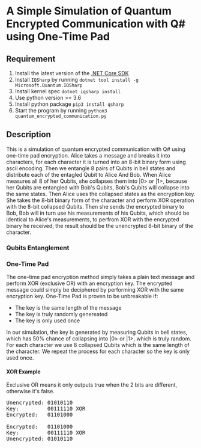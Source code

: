# A Simple Simulation of Quantum Encrypted Communication with Q# using One-Time Pad

## Requirement
1. Install the latest version of the [.NET Core SDK](https://dotnet.microsoft.com)
2. Install `IQSharp` by running `dotnet tool install -g Microsoft.Quantum.IQSharp`
3. Install kernel spec `dotnet iqsharp install`
4. Use python version >= 3.6
5. Install python package `pip3 install qsharp`
6. Start the program by running `python3 quantum_encrypted_communication.py`

## Description
This is a simulation of quantum encrypted communication with Q# using one-time pad encryption. Alice takes a message and breaks it into characters, for each character it is turned into an 8-bit binary form using ascii encoding. Then we entangle 8 pairs of Qubits in bell states and distribute each of the entagled Qubit to Alice And Bob. When Alice measures all 8 of her Qubits, she collapses them into |0> or |1>, because her Qubits are entangled with Bob's Qubits, Bob's Qubits will collapse into the same states. Then Alice uses the collapsed states as the encryption key. She takes the 8-bit binary form of the character and perform XOR operation with the 8-bit collapsed Qubits. Then she sends the encrypted binary to Bob, Bob will in turn use his measurements of his Qubits, which should be identical to Alice's measurements, to perfrom XOR with the encrypted binary he received, the result should be the unencrypted 8-bit binary of the character.

### Qubits Entanglement


### One-Time Pad
The one-time pad encryption method simply takes a plain text message and perform XOR (exclusive OR) with an encryption key. The encrypted message could simply be deciphered by performing XOR with the same encryption key. One-Time Pad is proven to be unbreakable if:

* The key is the same length of the message
* The key is truly randomly genereated
* The key is only used once

In our simulation, the key is generated by measuring Qubits in bell states, which has 50% chance of collapsing into |0> or |1>, which is truly random. For each character we use 8 collapsed Qubits which is the same length of the character. We repeat the process for each character so the key is only used once.

#### XOR Example
Exclusive OR means it only outputs true when the 2 bits are different, otherwise it's false.
<pre>
Unencrypted: 01010110
Key:         00111110 XOR
Encrypted:   01101000

Encrypted:   01101000
Key:         00111110 XOR
Unencrypted: 01010110
</pre>